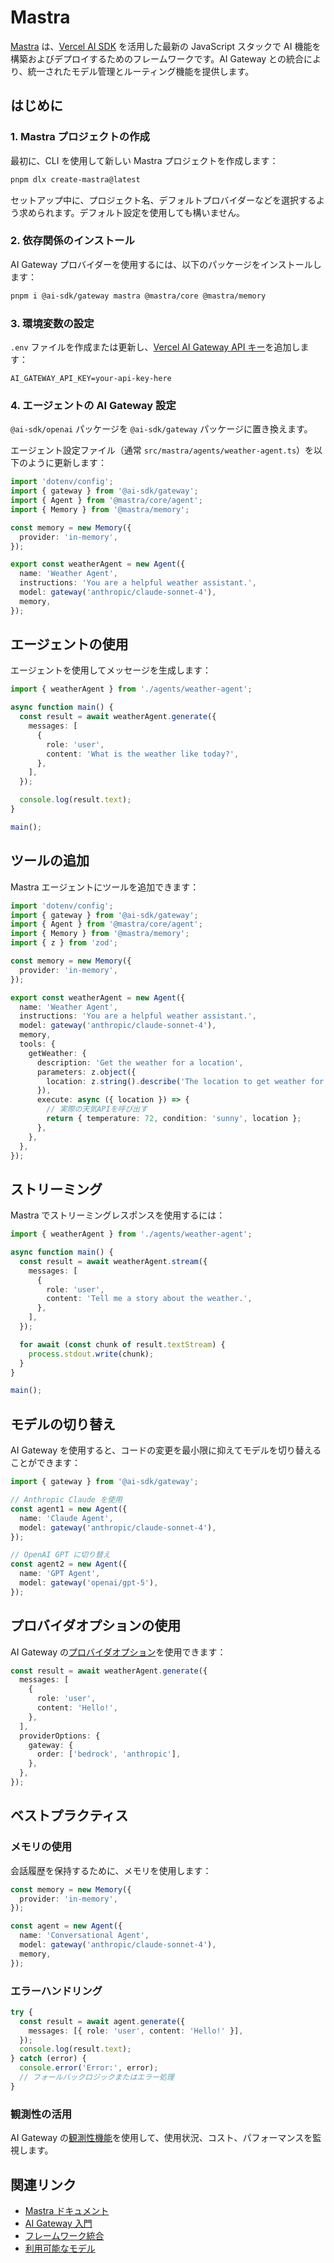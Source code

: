 # Mastra

[Mastra](https://mastra.ai) は、[Vercel AI SDK](/docs/ai-sdk) を活用した最新の JavaScript スタックで AI 機能を構築およびデプロイするためのフレームワークです。AI Gateway との統合により、統一されたモデル管理とルーティング機能を提供します。

## はじめに

### 1. Mastra プロジェクトの作成

最初に、CLI を使用して新しい Mastra プロジェクトを作成します：

```bash
pnpm dlx create-mastra@latest
```

セットアップ中に、プロジェクト名、デフォルトプロバイダーなどを選択するよう求められます。デフォルト設定を使用しても構いません。

### 2. 依存関係のインストール

AI Gateway プロバイダーを使用するには、以下のパッケージをインストールします：

```bash
pnpm i @ai-sdk/gateway mastra @mastra/core @mastra/memory
```

### 3. 環境変数の設定

`.env` ファイルを作成または更新し、[Vercel AI Gateway API キー](/docs/ai-gateway#using-the-ai-gateway-with-an-api-key)を追加します：

```env
AI_GATEWAY_API_KEY=your-api-key-here
```

### 4. エージェントの AI Gateway 設定

`@ai-sdk/openai` パッケージを `@ai-sdk/gateway` パッケージに置き換えます。

エージェント設定ファイル（通常 `src/mastra/agents/weather-agent.ts`）を以下のように更新します：

```typescript
import 'dotenv/config';
import { gateway } from '@ai-sdk/gateway';
import { Agent } from '@mastra/core/agent';
import { Memory } from '@mastra/memory';

const memory = new Memory({
  provider: 'in-memory',
});

export const weatherAgent = new Agent({
  name: 'Weather Agent',
  instructions: 'You are a helpful weather assistant.',
  model: gateway('anthropic/claude-sonnet-4'),
  memory,
});
```

## エージェントの使用

エージェントを使用してメッセージを生成します：

```typescript
import { weatherAgent } from './agents/weather-agent';

async function main() {
  const result = await weatherAgent.generate({
    messages: [
      {
        role: 'user',
        content: 'What is the weather like today?',
      },
    ],
  });

  console.log(result.text);
}

main();
```

## ツールの追加

Mastra エージェントにツールを追加できます：

```typescript
import 'dotenv/config';
import { gateway } from '@ai-sdk/gateway';
import { Agent } from '@mastra/core/agent';
import { Memory } from '@mastra/memory';
import { z } from 'zod';

const memory = new Memory({
  provider: 'in-memory',
});

export const weatherAgent = new Agent({
  name: 'Weather Agent',
  instructions: 'You are a helpful weather assistant.',
  model: gateway('anthropic/claude-sonnet-4'),
  memory,
  tools: {
    getWeather: {
      description: 'Get the weather for a location',
      parameters: z.object({
        location: z.string().describe('The location to get weather for'),
      }),
      execute: async ({ location }) => {
        // 実際の天気APIを呼び出す
        return { temperature: 72, condition: 'sunny', location };
      },
    },
  },
});
```

## ストリーミング

Mastra でストリーミングレスポンスを使用するには：

```typescript
import { weatherAgent } from './agents/weather-agent';

async function main() {
  const result = await weatherAgent.stream({
    messages: [
      {
        role: 'user',
        content: 'Tell me a story about the weather.',
      },
    ],
  });

  for await (const chunk of result.textStream) {
    process.stdout.write(chunk);
  }
}

main();
```

## モデルの切り替え

AI Gateway を使用すると、コードの変更を最小限に抑えてモデルを切り替えることができます：

```typescript
import { gateway } from '@ai-sdk/gateway';

// Anthropic Claude を使用
const agent1 = new Agent({
  name: 'Claude Agent',
  model: gateway('anthropic/claude-sonnet-4'),
});

// OpenAI GPT に切り替え
const agent2 = new Agent({
  name: 'GPT Agent',
  model: gateway('openai/gpt-5'),
});
```

## プロバイダオプションの使用

AI Gateway の[プロバイダオプション](/docs/ai-gateway/provider-options)を使用できます：

```typescript
const result = await weatherAgent.generate({
  messages: [
    {
      role: 'user',
      content: 'Hello!',
    },
  ],
  providerOptions: {
    gateway: {
      order: ['bedrock', 'anthropic'],
    },
  },
});
```

## ベストプラクティス

### メモリの使用

会話履歴を保持するために、メモリを使用します：

```typescript
const memory = new Memory({
  provider: 'in-memory',
});

const agent = new Agent({
  name: 'Conversational Agent',
  model: gateway('anthropic/claude-sonnet-4'),
  memory,
});
```

### エラーハンドリング

```typescript
try {
  const result = await agent.generate({
    messages: [{ role: 'user', content: 'Hello!' }],
  });
  console.log(result.text);
} catch (error) {
  console.error('Error:', error);
  // フォールバックロジックまたはエラー処理
}
```

### 観測性の活用

AI Gateway の[観測性機能](/docs/ai-gateway/observability)を使用して、使用状況、コスト、パフォーマンスを監視します。

## 関連リンク

- [Mastra ドキュメント](https://mastra.ai/docs)
- [AI Gateway 入門](/docs/ai-gateway/getting-started)
- [フレームワーク統合](/docs/ai-gateway/framework-integrations)
- [利用可能なモデル](https://vercel.com/ai-gateway/models)
